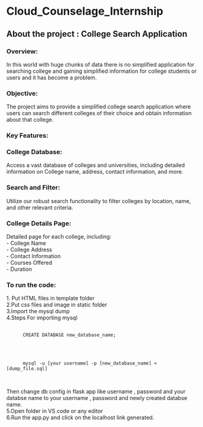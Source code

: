 # Cloud_Counselage_Internship
<h2> About the project : College Search Application</h2>

<h3>Overview:</h3>

<p>In this world with huge chunks of data there is no simplified application for searching college and gaining simplified information for college students or users and it has become a problem. </p>

<h3>Objective:</h3>

<p>The project aims to provide a simplified college search application where users can search different colleges of their choice and obtain information about that college.</p>

<h3>Key Features:</h3>

<p><h3> College Database:</h3> Access a vast database of colleges and universities, including detailed information on College name, address, contact information, and more.<br>
    <h3>Search and Filter:</h3> Utilize our robust search functionality to filter colleges by location, name, and other relevant criteria.<br>
    <h3>College Details Page:</h3> Detailed page for each college, including:<br>
    - College Name<br>
    - College Address<br>
    - Contact Information<br>
    - Courses Offered<br>
    - Duration<br> </p>
<h3>To run the code:</h3>
<p>1. Put HTML files in template folder<br>
   2.Put css files and image in static folder<br>
   3.Import the mysql dump <br>
    4.Steps For importing mysql <br>
    <pre>
        <code class="language-SQL">
      CREATE DATABASE new_database_name;
        </code>
      </pre>
      <pre>
          <code class="language-SQL">
      mysql -u [your username] -p [new_database_name] < [dump_file.sql]
      </code>
      </pre>
      Then change db config in flask app like username , password and your databse name to your username , password and newly created databse name.<br>
   5.Open folder in VS code or any editor<br>
   6.Run the app.py and click on the localhost link generated.<br></p>
